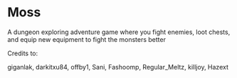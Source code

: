 # Moss
A dungeon exploring adventure game where you fight enemies, loot chests, and equip new equipment to fight the monsters better

Credits to:

giganlak, darkitxu84, offby1, Sani, Fashoomp, Regular_Meltz, killjoy, Hazext
